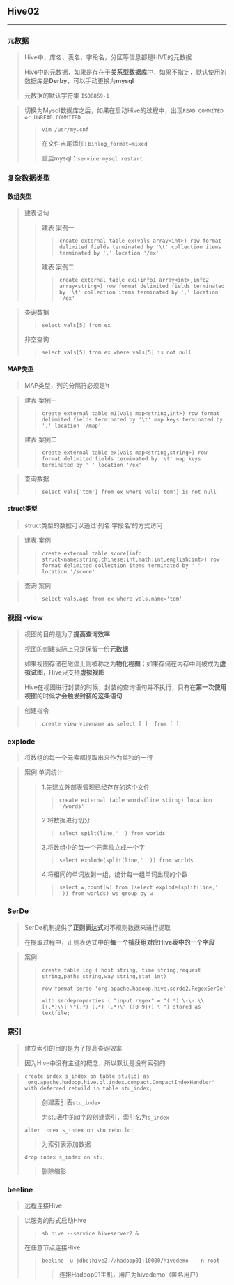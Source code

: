 ## Hive02

-----

### 元数据

> Hive中，库名，表名，字段名，分区等信息都是HIVE的元数据
>
> Hive中的元数据，如果是存在于**关系型数据库**中，如果不指定，默认使用的数据库是**Derby**，可以手动更换为**mysql**
>
> 元数据的默认字符集	`ISO8859-1`

> 切换为Mysql数据库之后，如果在启动Hive的过程中，出现`READ COMMITED or UNREAD COMMITED`
>
> > `vim /usr/my.cnf`
> >
> > 在文件末尾添加: `binlog_format=mixed`
> >
> > 重启mysql：`service mysql restart`



### 复杂数据类型

#### 数组类型

> 建表语句
>
> > 建表 案例一
> >
> > > `create external table ex(vals array<int>) row format delimited fields terminated by '\t' collection items terminated by ',' location '/ex'`
> >
> > 建表 案例二
> >
> > > `create external table ex1(info1 array<int>,info2 array<string>) row format delimited fields terminated by '\t' collection items terminated by ',' location '/ex'`

> 查询数据
>
> > `select vals[5] from ex`
>
> 非空查询
>
> > `select vals[5] from ex where vals[5] is not null`

#### MAP类型

> MAP类型，列的分隔符必须是\t

> 建表 案例一
>
> > `create external table m1(vals map<string,int>) row format delimited fields terminated by '\t' map keys terminated by ',' location '/map'`
>
> 建表 案例二
>
> > `create external table ex(vals map<string,string>) row format delimited fields terminated by '\t' map keys terminated by ' ' location '/ex'`

> 查询数据
>
> > `select vals['tom'] from ex where vals['tom'] is not null`

#### struct类型

> struct类型的数据可以通过'列名.字段名'的方式访问

> 建表 案例
>
> > `create external table score(info struct<name:string,chinese:int,math:int,english:int>) row format delimited collection items terminated by ' ' location '/score'`

> 查询 案例
>
> > `select vals.age from ex where vals.name='tom'`



### 视图	-view

> 视图的目的是为了**提高查询效率**
>
> 视图的创建实际上只是保留一份**元数据**
>
> 如果视图存储在磁盘上则被称之为**物化视图**；如果存储在内存中则被成为**虚拟试图**，Hive只支持**虚拟视图**
>
> Hive在视图进行封装的时候，封装的查询语句并不执行，只有在**第一次使用视图**的时候**才会触发封装的这条语句**

> 创建指令
>
> > `create view viewname as select [ ]  from [ ]`



### explode

> 将数组的每一个元素都提取出来作为单独的一行

> 案例 单词统计
>
> > 1.先建立外部表管理已经存在的这个文件
> >
> > > `create external table words(line stirng) location '/words'`
> >
> > 2.将数据进行切分
> >
> > > `select spilt(line,' ') from worlds`
> >
> > 3.将数组中的每一个元素独立成一个字
> >
> > > `select explode(split(line,' ')) from worlds`
> >
> > 4.将相同的单词放到一组，统计每一组单词出现的个数
> >
> > > `select w,count(w) from (select explode(split(line,' ')) from worlds) ws group by w`



### SerDe

> SerDe机制提供了**正则表达式**对不规则数据来进行提取
>
> 在提取过程中，正则表达式中的**每一个捕获组对应Hive表中的一个字段**

> 案例
>
> > `create table log ( host string, time string,request string,paths string,way string,stat int) `
> >
> > `row format serde 'org.apache.hadoop.hive.serde2.RegexSerDe' `
> >
> > `with serdeproperties ( "input.regex" = "(.*) \-\- \\[(.*)\\] \"(.*) (.*) (.*)\" ([0-9]+) \-") stored as textfile;`



### 索引

> 建立索引的目的是为了提高查询效率
>
> 因为Hive中没有主键的概念，所以默认是没有索引的

> `create index s_index on table stu(id) as 'org.apache.hadoop.hive.ql.index.compact.CompactIndexHandler' with deferred rebuild in table stu_index;`
>
> > 创建索引表`stu_index`
> >
> > 为stu表中的id字段创建索引，索引名为`s_index`
>
> `alter index s_index on stu rebuild;`
>
> > 为索引表添加数据
>
> `drop index s_index on stu;`
>
> > 删除缩影



### beeline

> 远程连接Hive

> 以服务的形式启动Hive
>
> > `sh hive --service hiveserver2 &`
>
> 在任意节点连接Hive
>
> > `beeline -u jdbc:hive2://hadoop01:10000/hivedemo   -n root`
> >
> > > 连接Hadoop01主机，用户为hivedemo（匿名用户）
